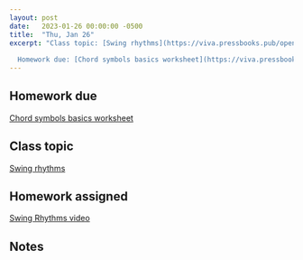 ```yaml
---
layout: post
date:   2023-01-26 00:00:00 -0500
title:  "Thu, Jan 26"
excerpt: "Class topic: [Swing rhythms](https://viva.pressbooks.pub/openmusictheory/chapter/swing-rhythms/)
  
  Homework due: [Chord symbols basics worksheet](https://viva.pressbooks.pub/openmusictheory/chapter/chord-symbols/#assignments)"
---
```


## Homework due

[Chord symbols basics worksheet](https://viva.pressbooks.pub/openmusictheory/chapter/chord-symbols/#assignments)

## Class topic

[Swing rhythms](https://viva.pressbooks.pub/openmusictheory/chapter/swing-rhythms/)

## Homework assigned

[Swing Rhythms video]()

## Notes

